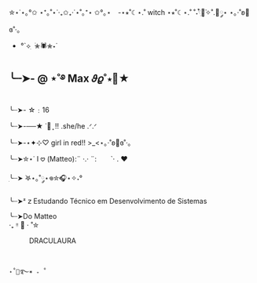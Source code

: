 ✮⋆˙⋆｡°✩ ⋆⁺｡˚⋆˙‧₊✩₊‧˙⋆˚｡⁺⋆ ✩°｡⋆
⠀-⋆⭒˚☾⋆.˚ witch ⋆⭒˚☾⋆.˚
˚˖𓍢ִ໋🌷͙֒✧˚.🎀༘⋆
⋆｡‧˚ʚ🍓ɞ˚‧｡
-  °`⟡ ִ ࣪✮🕷✮⋆˙

╰┈➤- @ ⋆˚࿔ Max 𝜗𝜚˚⋆🍓★ 
-  
╰┈➤-  ☆﹕16



╰┈➤-──★ ˙🍓 ̟ !! .she/he .ᐟ.ᐟ



╰┈➤-⋆✦⊹♡ girl in red!! >_<⋆｡‧˚ʚ🍓ɞ˚‧｡




╰┈➤✮⋆˙ I 𖹭 (Matteo):¨ ·.· ¨:
⠀               ⠀`· . ♥︎



ִ╰┈➤ ࣪𖤐⋆｡˚༘⋆𖦹✮🎧⋆✧˖°



╰┈➤ᶻ 𝗓  Estudando Técnico em Desenvolvimento de Sistemas 

 ╰┈➤Do Matteo     
 ‧₊ ᵎᵎ 🍒 ⋅ ˚✮











⠀⠀⠀⠀DRACULAURA

























<img align="center" alt="" src="https://github.com/user-attachments/assets/d05a97e4-9c30-48a1-aafd-65ceeca0d6fe">


                                                                                                   ˖˚🍓࿐✶ ₊ ˚












